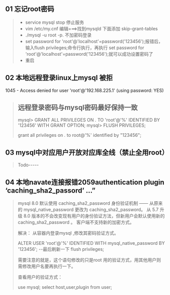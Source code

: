 ## 01 忘记root密码

>- service mysql stop   停止服务
>- vim /etc/my.cnf  编辑===>找到mysqld 下面添加  skip-grant-tables
>-  ./mysql -u root -p. 不加密码登录
>-  set password for 'root'@'localhost'=password('123456');报错后，输入flush privileges;命令行执行，再执行 set password for 'root'@'localhost'=password('123456');就可以成功设置密码了
>- 重启 

## 02 本地远程登录linux上mysql 被拒

1045 - Access denied for user 'root'@'192.168.225.1' (using password: YES)

> ## 远程登录密码与mysql密码最好保持一致
>
> mysql> GRANT ALL PRIVILEGES ON *.* TO 'root'@'%' IDENTIFIED BY '123456' WITH GRANT OPTION;
> mysql> FLUSH PRIVILEGES;
>
> grant all privileges on *.* to root@'%' identified by "123456";



 ## 03 mysql中对应用户开放对应库全线（禁止全用root）

> Todo-----



## 04 本地navate连接报错2059authentication plugin ‘caching_sha2_passord’ …”

>  mysql 8.0 默认使用 caching_sha2_password 身份验证机制 —— 从原来的 mysql_native_password 更改为 caching_sha2_password。
> 从 5.7 升级 8.0 版本的不会改变现有用户的身份验证方法，但新用户会默认使用新的 caching_sha2_password 。
> 客户端不支持新的加密方式。
>
> 解决： 从容器内登录mysql ,修改其密码验证方式。
>
> ALTER USER 'root'@'%' IDENTIFIED WITH mysql_native_password BY '123456';
> --最后刷新一下
> flush privileges;
>
> 需要注意的就是，这个语句修改的只是root 用的验证方式，用其他用户则需修改用户名要再执行一下。
>
> 查看用户的验证方式：
>
> use mysql;
> select host,user,plugin from user;


